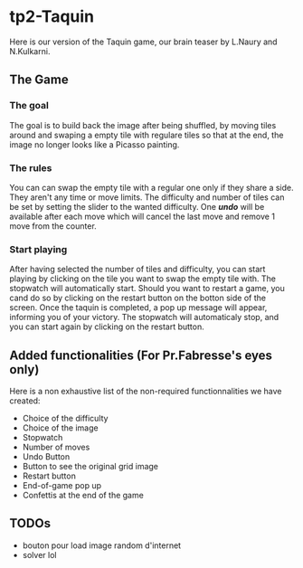 # tp2-Taquin

Here is our version of the Taquin game, our brain teaser by L.Naury and N.Kulkarni.

## The Game

### The goal

The goal is to build back the image after being shuffled, by moving tiles around and swaping a empty tile with regulare tiles so that at the end, the image no longer looks like a Picasso painting.

### The rules

You can can swap the empty tile with a regular one only if they share a side. They aren't any time or move limits.
The difficulty and number of tiles can be set by setting the slider to the wanted difficulty. One ***undo*** will be available after each move which will cancel the last move and remove 1 move from the counter.

### Start playing

After having selected the number of tiles and difficulty, you can start playing by clicking on the tile you want to swap the empty tile with. The stopwatch will automatically start. Should you want to restart a game, you cand do so by clicking on the restart button on the botton side of the screen. Once the taquin is completed, a pop up message will appear, informing you of your victory. The stopwatch will automaticaly stop, and you can start again by clicking on the restart button.


## Added functionalities (For Pr.Fabresse's eyes only)

Here is a non exhaustive list of the non-required functionnalities we have created:
- Choice of the difficulty
- Choice of the image
- Stopwatch
- Number of moves
- Undo Button
- Button to see the original grid image
- Restart button
- End-of-game pop up
- Confettis at the end of the game

## TODOs
- bouton pour load image random d'internet
- solver lol